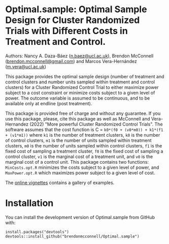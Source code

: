 # Optimal.sample: Optimal Sample Design for Cluster Randomized Trials with Different Costs in Treatment and Control.
Authors: Nancy A. Daza-Báez (<n.baez@ucl.ac.uk>), Brendon McConnell (<brendon.mcconnell@gmail.com>) and Marcos Vera-Hernández (<m.vera@ucl.ac.uk>)

This package provides the optimal sample design (number of treatment and control clusters and number units sampled within treatment and control clusters) for a Cluster Randomized Control Trial to either maximize power subject to a cost constraint or minimize costs subject to a given level of power. The outcome variable is assumed to be continuous, and to be available only at endline (post treatment).

This package is provided free of charge and without any guarantee. If you use this package, please, cite this package as well as McConnell and Vera-Hernandez (2022) "More powerful Cluster Randomized Control Trials". The software assumes that the cost function is C = `k0*(f0 + (v0*m0)) + k1*(f1 + (v1*m1))` where `k1` is the number of treatment clusters, `k0` is the number of control clusters, `m1` is the number of units sampled within treatment clusters, `m0` is the number of units sampled within control clusters, `f1` is the fixed cost of sampling a treatment cluster, `f0` is the fixed cost of sampling a control cluster, `v1` is the marginal cost of a treatment unit, and `v0` is the marginal cost of a control unit. This package contains two functions: `MinCosts.opt.R` minimizes the costs subject to a given level of power, and `MaxPower.opt.R` which maximizes power subject to a given level of cost.

The [online vignettes](https://github.com/brendonmcconnell/Optimal.sample/blob/main/vignettes/Optimal.sample.Rmd) contains a gallery of examples.

# Installation 

You can install the development version of Optimal.sample from GitHub with:


```{r}
install.packages("devtools")
devtools::install_github("brendonmcconnell/Optimal.sample")
```
